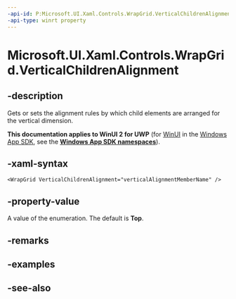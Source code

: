 ```yaml
---
-api-id: P:Microsoft.UI.Xaml.Controls.WrapGrid.VerticalChildrenAlignment
-api-type: winrt property
---
```


<!-- Property syntax
public Windows.UI.Xaml.VerticalAlignment VerticalChildrenAlignment { get;  set; }
-->

# Microsoft.UI.Xaml.Controls.WrapGrid.VerticalChildrenAlignment

## -description
Gets or sets the alignment rules by which child elements are arranged for the vertical dimension.

**This documentation applies to WinUI 2 for UWP** (for [WinUI](/windows/apps/winui/winui3/) in the [Windows App SDK](/windows/apps/windows-app-sdk/), see the **[Windows App SDK namespaces](/windows/windows-app-sdk/api/winrt/)**).

## -xaml-syntax
```xaml
<WrapGrid VerticalChildrenAlignment="verticalAlignmentMemberName" />
```


## -property-value
A value of the enumeration. The default is **Top**.

## -remarks

## -examples

## -see-also
